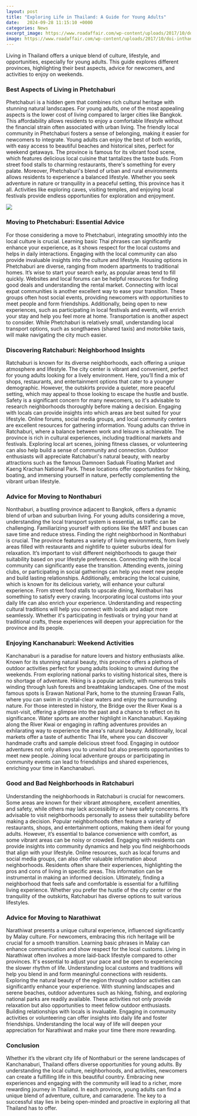 ```yaml
---
layout: post
title: "Exploring Life in Thailand: A Guide for Young Adults"
date:   2024-09-28 11:15:10 +0000
categories: News
excerpt_image: https://www.roadaffair.com/wp-content/uploads/2017/10/doi-inthanon-national-park-thailand-shutterstock_227684350.jpg
image: https://www.roadaffair.com/wp-content/uploads/2017/10/doi-inthanon-national-park-thailand-shutterstock_227684350.jpg
---
```


Living in Thailand offers a unique blend of culture, lifestyle, and opportunities, especially for young adults. This guide explores different provinces, highlighting their best aspects, advice for newcomers, and activities to enjoy on weekends.
### Best Aspects of Living in Phetchaburi
Phetchaburi is a hidden gem that combines rich cultural heritage with stunning natural landscapes. For young adults, one of the most appealing aspects is the lower cost of living compared to larger cities like Bangkok. This affordability allows residents to enjoy a comfortable lifestyle without the financial strain often associated with urban living.
The friendly local community in Phetchaburi fosters a sense of belonging, making it easier for newcomers to integrate. Young adults can enjoy the best of both worlds, with easy access to beautiful beaches and historical sites, perfect for weekend getaways. The province is famous for its vibrant food scene, which features delicious local cuisine that tantalizes the taste buds. From street food stalls to charming restaurants, there's something for every palate.
Moreover, Phetchaburi's blend of urban and rural environments allows residents to experience a balanced lifestyle. Whether you seek adventure in nature or tranquility in a peaceful setting, this province has it all. Activities like exploring caves, visiting temples, and enjoying local festivals provide endless opportunities for exploration and enjoyment. 

![](https://www.roadaffair.com/wp-content/uploads/2017/10/doi-inthanon-national-park-thailand-shutterstock_227684350.jpg)
### Moving to Phetchaburi: Essential Advice
For those considering a move to Phetchaburi, integrating smoothly into the local culture is crucial. Learning basic Thai phrases can significantly enhance your experience, as it shows respect for the local customs and helps in daily interactions. Engaging with the local community can also provide invaluable insights into the culture and lifestyle.
Housing options in Phetchaburi are diverse, ranging from modern apartments to traditional homes. It’s wise to start your search early, as popular areas tend to fill quickly. Websites and local forums can be helpful resources for finding good deals and understanding the rental market.
Connecting with local expat communities is another excellent way to ease your transition. These groups often host social events, providing newcomers with opportunities to meet people and form friendships. Additionally, being open to new experiences, such as participating in local festivals and events, will enrich your stay and help you feel more at home.
Transportation is another aspect to consider. While Phetchaburi is relatively small, understanding local transport options, such as songthaews (shared taxis) and motorbike taxis, will make navigating the city much easier. 
### Discovering Ratchaburi: Neighborhood Insights
Ratchaburi is known for its diverse neighborhoods, each offering a unique atmosphere and lifestyle. The city center is vibrant and convenient, perfect for young adults looking for a lively environment. Here, you’ll find a mix of shops, restaurants, and entertainment options that cater to a younger demographic. However, the outskirts provide a quieter, more peaceful setting, which may appeal to those looking to escape the hustle and bustle.
Safety is a significant concern for many newcomers, so it's advisable to research neighborhoods thoroughly before making a decision. Engaging with locals can provide insights into which areas are best suited for your lifestyle. Online forums, social media groups, and local community centers are excellent resources for gathering information.
Young adults can thrive in Ratchaburi, where a balance between work and leisure is achievable. The province is rich in cultural experiences, including traditional markets and festivals. Exploring local art scenes, joining fitness classes, or volunteering can also help build a sense of community and connection.
Outdoor enthusiasts will appreciate Ratchaburi's natural beauty, with nearby attractions such as the famous Damnoen Saduak Floating Market and Kaeng Krachan National Park. These locations offer opportunities for hiking, boating, and immersing yourself in nature, perfectly complementing the vibrant urban lifestyle.
### Advice for Moving to Nonthaburi
Nonthaburi, a bustling province adjacent to Bangkok, offers a dynamic blend of urban and suburban living. For young adults considering a move, understanding the local transport system is essential, as traffic can be challenging. Familiarizing yourself with options like the MRT and buses can save time and reduce stress.
Finding the right neighborhood in Nonthaburi is crucial. The province features a variety of living environments, from lively areas filled with restaurants and nightlife to quieter suburbs ideal for relaxation. It’s important to visit different neighborhoods to gauge their suitability based on your lifestyle preferences.
Connecting with the local community can significantly ease the transition. Attending events, joining clubs, or participating in social gatherings can help you meet new people and build lasting relationships. Additionally, embracing the local cuisine, which is known for its delicious variety, will enhance your cultural experience. From street food stalls to upscale dining, Nonthaburi has something to satisfy every craving.
Incorporating local customs into your daily life can also enrich your experience. Understanding and respecting cultural traditions will help you connect with locals and adapt more seamlessly. Whether it's participating in festivals or trying your hand at traditional crafts, these experiences will deepen your appreciation for the province and its people.
### Enjoying Kanchanaburi: Weekend Activities
Kanchanaburi is a paradise for nature lovers and history enthusiasts alike. Known for its stunning natural beauty, this province offers a plethora of outdoor activities perfect for young adults looking to unwind during the weekends. From exploring national parks to visiting historical sites, there is no shortage of adventure.
Hiking is a popular activity, with numerous trails winding through lush forests and breathtaking landscapes. One of the most famous spots is Erawan National Park, home to the stunning Erawan Falls, where you can swim in crystal-clear waters and enjoy the surrounding nature. For those interested in history, the Bridge over the River Kwai is a must-visit, offering a glimpse into the past and a chance to reflect on its significance.
Water sports are another highlight in Kanchanaburi. Kayaking along the River Kwai or engaging in rafting adventures provides an exhilarating way to experience the area's natural beauty. Additionally, local markets offer a taste of authentic Thai life, where you can discover handmade crafts and sample delicious street food.
Engaging in outdoor adventures not only allows you to unwind but also presents opportunities to meet new people. Joining local adventure groups or participating in community events can lead to friendships and shared experiences, enriching your time in Kanchanaburi.
### Good and Bad Neighborhoods in Ratchaburi
Understanding the neighborhoods in Ratchaburi is crucial for newcomers. Some areas are known for their vibrant atmosphere, excellent amenities, and safety, while others may lack accessibility or have safety concerns. It’s advisable to visit neighborhoods personally to assess their suitability before making a decision.
Popular neighborhoods often feature a variety of restaurants, shops, and entertainment options, making them ideal for young adults. However, it’s essential to balance convenience with comfort, as some vibrant areas can be noisy or crowded. Engaging with residents can provide insights into community dynamics and help you find neighborhoods that align with your lifestyle.
Online resources, such as local forums and social media groups, can also offer valuable information about neighborhoods. Residents often share their experiences, highlighting the pros and cons of living in specific areas. This information can be instrumental in making an informed decision.
Ultimately, finding a neighborhood that feels safe and comfortable is essential for a fulfilling living experience. Whether you prefer the hustle of the city center or the tranquility of the outskirts, Ratchaburi has diverse options to suit various lifestyles.
### Advice for Moving to Narathiwat
Narathiwat presents a unique cultural experience, influenced significantly by Malay culture. For newcomers, embracing this rich heritage will be crucial for a smooth transition. Learning basic phrases in Malay can enhance communication and show respect for the local customs.
Living in Narathiwat often involves a more laid-back lifestyle compared to other provinces. It's essential to adjust your pace and be open to experiencing the slower rhythm of life. Understanding local customs and traditions will help you blend in and form meaningful connections with residents.
Exploring the natural beauty of the region through outdoor activities can significantly enhance your experience. With stunning landscapes and serene beaches, outdoor adventures such as hiking, fishing, and exploring national parks are readily available. These activities not only provide relaxation but also opportunities to meet fellow outdoor enthusiasts.
Building relationships with locals is invaluable. Engaging in community activities or volunteering can offer insights into daily life and foster friendships. Understanding the local way of life will deepen your appreciation for Narathiwat and make your time there more rewarding.
### Conclusion
Whether it’s the vibrant city life of Nonthaburi or the serene landscapes of Kanchanaburi, Thailand offers diverse opportunities for young adults. By understanding the local culture, neighborhoods, and activities, newcomers can create a fulfilling life in this beautiful country. Embracing new experiences and engaging with the community will lead to a richer, more rewarding journey in Thailand.
In each province, young adults can find a unique blend of adventure, culture, and camaraderie. The key to a successful stay lies in being open-minded and proactive in exploring all that Thailand has to offer.